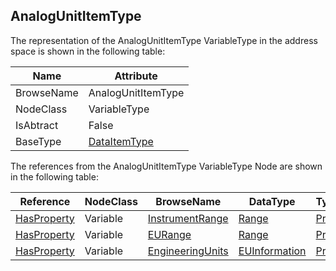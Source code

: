 <!-- objecttype -->
## AnalogUnitItemType

The representation of the AnalogUnitItemType VariableType in the address space is shown in the following table:  

|Name|Attribute|
|---|---|
|BrowseName|AnalogUnitItemType|
|NodeClass|VariableType|
|IsAbtract|False|
|BaseType|[DataItemType](../../../Part8/VariableTypes/DataItemType/readme.md)|

The references from the AnalogUnitItemType VariableType Node are shown in the following table:  

|Reference|NodeClass|BrowseName|DataType|TypeDefinition|ModellingRule|
|---|---|---|---|---|---|
|[HasProperty](../../../Part3/ReferenceTypes/HasProperty/readme.md)|Variable|[InstrumentRange](#InstrumentRange)|[Range](../../../Part8/DataTypes/Range/readme.md)|[PropertyType](../../Part5/VariableTypes/PropertyType/readme.md)|[Optional](../../Objects/Optional/readme.md)|
|[HasProperty](../../../Part3/ReferenceTypes/HasProperty/readme.md)|Variable|[EURange](#EURange)|[Range](../../../Part8/DataTypes/Range/readme.md)|[PropertyType](../../Part5/VariableTypes/PropertyType/readme.md)|[Optional](../../Objects/Optional/readme.md)|
|[HasProperty](../../../Part3/ReferenceTypes/HasProperty/readme.md)|Variable|[EngineeringUnits](#EngineeringUnits)|[EUInformation](../../../Part8/DataTypes/EUInformation/readme.md)|[PropertyType](../../Part5/VariableTypes/PropertyType/readme.md)|[Mandatory](../../Objects/Mandatory/readme.md)|


